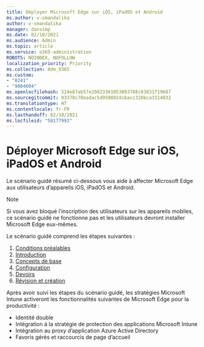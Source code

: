 ```yaml
---
title: Déployer Microsoft Edge sur iOS, iPadOS et Android
ms.author: v-smandalika
author: v-smandalika
manager: dansimp
ms.date: 02/10/2021
ms.audience: Admin
ms.topic: article
ms.service: o365-administration
ROBOTS: NOINDEX, NOFOLLOW
localization_priority: Priority
ms.collection: Adm_O365
ms.custom:
- "8241"
- "9004604"
ms.openlocfilehash: 524e87ab57e29823361053093708c83831f19687
ms.sourcegitcommit: 03378c78eadac5d950802dcbacc328bca3314032
ms.translationtype: HT
ms.contentlocale: fr-FR
ms.lasthandoff: 02/10/2021
ms.locfileid: "50177992"
---
```

# <a name="deploy-microsoft-edge-to-ios-ipados-and-android"></a>Déployer Microsoft Edge sur iOS, iPadOS et Android

Le scénario guidé résumé ci-dessous vous aide à affecter Microsoft Edge aux utilisateurs d’appareils iOS, iPadOS et Android.

> [!NOTE]
> Si vous avez bloqué l’inscription des utilisateurs sur les appareils mobiles, ce scénario guidé ne fonctionne pas et les utilisateurs devront installer Microsoft Edge eux-mêmes.

Le scénario guidé comprend les étapes suivantes :

1. [Conditions préalables](https://docs.microsoft.com/mem/intune/fundamentals/guided-scenarios-edge#prerequisites)
2. [Introduction](https://docs.microsoft.com/mem/intune/fundamentals/guided-scenarios-edge#step-1---introduction)
3. [Concepts de base](https://docs.microsoft.com/mem/intune/fundamentals/guided-scenarios-edge#step-2---basics)
4. [Configuration](https://docs.microsoft.com/mem/intune/fundamentals/guided-scenarios-edge#step-3---configuration)
5. [Devoirs](https://docs.microsoft.com/mem/intune/fundamentals/guided-scenarios-edge#step-4---assignments)
6. [Révision et création](https://docs.microsoft.com/mem/intune/fundamentals/guided-scenarios-edge#step-5---review--create)

Après avoir suivi les étapes du scénario guidé, les stratégies Microsoft Intune activeront les fonctionnalités suivantes de Microsoft Edge pour la productivité :

- Identité double
- Intégration à la stratégie de protection des applications Microsoft Intune
- Intégration au proxy d’application Azure Active Directory
- Favoris gérés et raccourcis de page d’accueil

